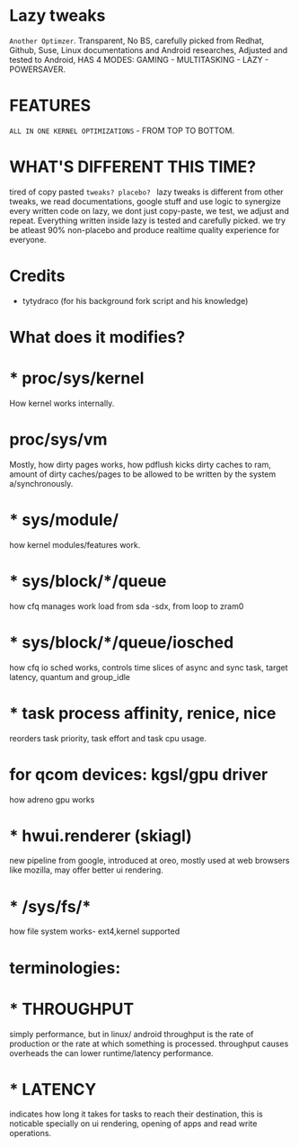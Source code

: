 # Lazy tweaks
`Another Optimzer`. Transparent, No BS, carefully picked from Redhat, Github, Suse, Linux documentations and Android researches, Adjusted and tested to Android, HAS 4 MODES: GAMING - MULTITASKING - LAZY - POWERSAVER.

# FEATURES
`ALL IN ONE KERNEL OPTIMIZATIONS` - FROM TOP TO BOTTOM.

# WHAT'S DIFFERENT THIS TIME?
tired of copy pasted `tweaks? placebo? `
lazy tweaks is different from other tweaks, we read documentations, google stuff and use logic to synergize every written code on lazy, we dont just copy-paste, we test, we adjust and repeat. Everything written inside lazy is tested and carefully picked. we try be atleast 90% non-placebo and produce realtime quality experience for everyone.

# Credits
* tytydraco (for his background fork script and his knowledge)

# What does it modifies?

# * proc/sys/kernel
How kernel works internally.

# proc/sys/vm
Mostly, how dirty pages works, how pdflush kicks dirty caches to ram, amount of dirty caches/pages to be allowed to be written by the system a/synchronously.

# * sys/module/
how kernel modules/features work.

# * sys/block/*/queue 
how cfq manages work load from sda -sdx, from loop to zram0

# * sys/block/*/queue/iosched
how cfq io sched works, controls time slices of async and sync task, target latency, quantum and group_idle

# * task process affinity, renice, nice
reorders task priority, task effort and task cpu usage.

# for qcom devices: kgsl/gpu driver
how adreno gpu works

# * hwui.renderer (skiagl)
new pipeline from google, introduced at oreo, mostly used at web browsers like mozilla, may offer better ui rendering.

# * /sys/fs/*
how file system works- ext4,kernel supported

# terminologies:

# * THROUGHPUT 
simply performance, but in linux/ android throughput is the rate of production or the rate at which something is processed. throughput causes overheads the can lower runtime/latency performance.
# * LATENCY
indicates how long it takes for tasks to reach their destination, this is noticable specially on ui rendering, opening of apps and read write operations.

